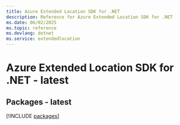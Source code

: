 ```yaml
---
title: Azure Extended Location SDK for .NET
description: Reference for Azure Extended Location SDK for .NET
ms.date: 06/02/2025
ms.topic: reference
ms.devlang: dotnet
ms.service: extendedlocation
---
```

# Azure Extended Location SDK for .NET - latest
## Packages - latest
[!INCLUDE [packages](extended-location-index.md)]